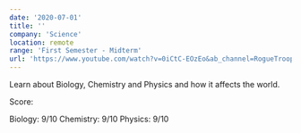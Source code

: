 ```yaml
---
date: '2020-07-01'
title: ''
company: 'Science'
location: remote
range: 'First Semester - Midterm'
url: 'https://www.youtube.com/watch?v=0iCtC-EOzEo&ab_channel=RogueTrooper'
---
```


Learn about Biology, Chemistry and Physics and how it affects the world.

Score:

Biology: 9/10
Chemistry: 9/10
Physics: 9/10
